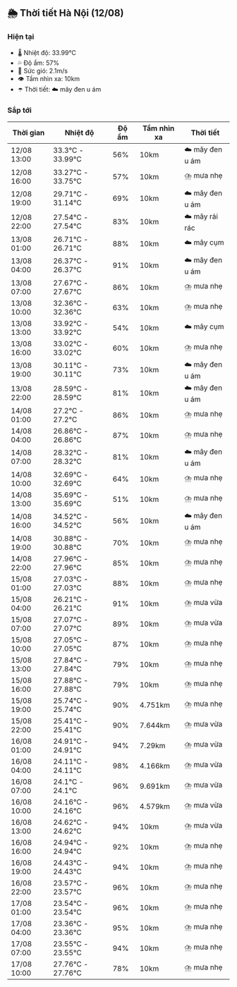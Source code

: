 ## 🌦️ Thời tiết Hà Nội (12/08)

### Hiện tại

- 🌡️ Nhiệt độ: 33.99℃
- 💦 Độ ẩm: 57%
- 💨 Sức gió: 2.1m/s
- 👁️ Tầm nhìn xa: 10km
- ☂️ Thời tiết: ☁️ mây đen u ám

### Sắp tới

| Thời gian | Nhiệt độ | Độ ẩm | Tầm nhìn xa | Thời tiết |
| --- | --- | --- | --- | --- |
| 12/08 13:00 | 33.3℃ - 33.99℃ | 56% | 10km | ☁️ mây đen u ám |
| 12/08 16:00 | 33.27℃ - 33.75℃ | 57% | 10km | ⛈️ mưa nhẹ |
| 12/08 19:00 | 29.71℃ - 31.14℃ | 69% | 10km | ☁️ mây đen u ám |
| 12/08 22:00 | 27.54℃ - 27.54℃ | 83% | 10km | ☁️ mây rải rác |
| 13/08 01:00 | 26.71℃ - 26.71℃ | 88% | 10km | ☁️ mây cụm |
| 13/08 04:00 | 26.37℃ - 26.37℃ | 91% | 10km | ☁️ mây đen u ám |
| 13/08 07:00 | 27.67℃ - 27.67℃ | 86% | 10km | ⛈️ mưa nhẹ |
| 13/08 10:00 | 32.36℃ - 32.36℃ | 63% | 10km | ⛈️ mưa nhẹ |
| 13/08 13:00 | 33.92℃ - 33.92℃ | 54% | 10km | ☁️ mây cụm |
| 13/08 16:00 | 33.02℃ - 33.02℃ | 60% | 10km | ⛈️ mưa nhẹ |
| 13/08 19:00 | 30.11℃ - 30.11℃ | 73% | 10km | ☁️ mây đen u ám |
| 13/08 22:00 | 28.59℃ - 28.59℃ | 81% | 10km | ☁️ mây đen u ám |
| 14/08 01:00 | 27.2℃ - 27.2℃ | 86% | 10km | ⛈️ mưa nhẹ |
| 14/08 04:00 | 26.86℃ - 26.86℃ | 87% | 10km | ⛈️ mưa nhẹ |
| 14/08 07:00 | 28.32℃ - 28.32℃ | 81% | 10km | ☁️ mây đen u ám |
| 14/08 10:00 | 32.69℃ - 32.69℃ | 64% | 10km | ⛈️ mưa nhẹ |
| 14/08 13:00 | 35.69℃ - 35.69℃ | 51% | 10km | ⛈️ mưa nhẹ |
| 14/08 16:00 | 34.52℃ - 34.52℃ | 56% | 10km | ☁️ mây đen u ám |
| 14/08 19:00 | 30.88℃ - 30.88℃ | 70% | 10km | ⛈️ mưa nhẹ |
| 14/08 22:00 | 27.96℃ - 27.96℃ | 85% | 10km | ⛈️ mưa nhẹ |
| 15/08 01:00 | 27.03℃ - 27.03℃ | 88% | 10km | ⛈️ mưa nhẹ |
| 15/08 04:00 | 26.21℃ - 26.21℃ | 91% | 10km | ⛈️ mưa vừa |
| 15/08 07:00 | 27.07℃ - 27.07℃ | 89% | 10km | ⛈️ mưa vừa |
| 15/08 10:00 | 27.05℃ - 27.05℃ | 87% | 10km | ⛈️ mưa nhẹ |
| 15/08 13:00 | 27.84℃ - 27.84℃ | 79% | 10km | ⛈️ mưa nhẹ |
| 15/08 16:00 | 27.88℃ - 27.88℃ | 79% | 10km | ⛈️ mưa nhẹ |
| 15/08 19:00 | 25.74℃ - 25.74℃ | 90% | 4.751km | ⛈️ mưa nhẹ |
| 15/08 22:00 | 25.41℃ - 25.41℃ | 90% | 7.644km | ⛈️ mưa vừa |
| 16/08 01:00 | 24.91℃ - 24.91℃ | 94% | 7.29km | ⛈️ mưa vừa |
| 16/08 04:00 | 24.11℃ - 24.11℃ | 98% | 4.166km | ⛈️ mưa vừa |
| 16/08 07:00 | 24.1℃ - 24.1℃ | 96% | 9.691km | ⛈️ mưa vừa |
| 16/08 10:00 | 24.16℃ - 24.16℃ | 96% | 4.579km | ⛈️ mưa vừa |
| 16/08 13:00 | 24.62℃ - 24.62℃ | 94% | 10km | ⛈️ mưa vừa |
| 16/08 16:00 | 24.94℃ - 24.94℃ | 92% | 10km | ⛈️ mưa nhẹ |
| 16/08 19:00 | 24.43℃ - 24.43℃ | 94% | 10km | ⛈️ mưa nhẹ |
| 16/08 22:00 | 23.57℃ - 23.57℃ | 96% | 10km | ⛈️ mưa nhẹ |
| 17/08 01:00 | 23.54℃ - 23.54℃ | 96% | 10km | ⛈️ mưa nhẹ |
| 17/08 04:00 | 23.36℃ - 23.36℃ | 95% | 10km | ⛈️ mưa nhẹ |
| 17/08 07:00 | 23.55℃ - 23.55℃ | 94% | 10km | ⛈️ mưa nhẹ |
| 17/08 10:00 | 27.76℃ - 27.76℃ | 78% | 10km | ⛈️ mưa nhẹ |
